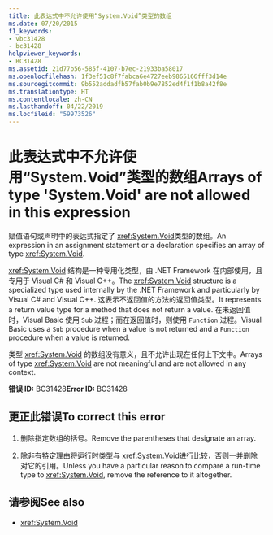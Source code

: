 ```yaml
---
title: 此表达式中不允许使用“System.Void”类型的数组
ms.date: 07/20/2015
f1_keywords:
- vbc31428
- bc31428
helpviewer_keywords:
- BC31428
ms.assetid: 21d77b56-585f-4107-b7ec-21933ba58017
ms.openlocfilehash: 1f3ef51c8f7fabca6e4727eeb9865166fff3d14e
ms.sourcegitcommit: 9b552addadfb57fab0b9e7852ed4f1f1b8a42f8e
ms.translationtype: HT
ms.contentlocale: zh-CN
ms.lasthandoff: 04/22/2019
ms.locfileid: "59973526"
---
```

# <a name="arrays-of-type-systemvoid-are-not-allowed-in-this-expression"></a><span data-ttu-id="f58a5-102">此表达式中不允许使用“System.Void”类型的数组</span><span class="sxs-lookup"><span data-stu-id="f58a5-102">Arrays of type 'System.Void' are not allowed in this expression</span></span>
<span data-ttu-id="f58a5-103">赋值语句或声明中的表达式指定了 <xref:System.Void>类型的数组。</span><span class="sxs-lookup"><span data-stu-id="f58a5-103">An expression in an assignment statement or a declaration specifies an array of type <xref:System.Void>.</span></span>  
  
 <span data-ttu-id="f58a5-104"><xref:System.Void> 结构是一种专用化类型，由 .NET Framework 在内部使用，且专用于 Visual C# 和 Visual C++。</span><span class="sxs-lookup"><span data-stu-id="f58a5-104">The <xref:System.Void> structure is a specialized type used internally by the .NET Framework and particularly by Visual C# and Visual C++.</span></span> <span data-ttu-id="f58a5-105">这表示不返回值的方法的返回值类型。</span><span class="sxs-lookup"><span data-stu-id="f58a5-105">It represents a return value type for a method that does not return a value.</span></span> <span data-ttu-id="f58a5-106">在未返回值时，Visual Basic 使用 `Sub` 过程；而在返回值时，则使用 `Function` 过程。</span><span class="sxs-lookup"><span data-stu-id="f58a5-106">Visual Basic uses a `Sub` procedure when a value is not returned and a `Function` procedure when a value is returned.</span></span>  
  
 <span data-ttu-id="f58a5-107">类型 <xref:System.Void> 的数组没有意义，且不允许出现在任何上下文中。</span><span class="sxs-lookup"><span data-stu-id="f58a5-107">Arrays of type <xref:System.Void> are not meaningful and are not allowed in any context.</span></span>  
  
 <span data-ttu-id="f58a5-108">**错误 ID:** BC31428</span><span class="sxs-lookup"><span data-stu-id="f58a5-108">**Error ID:** BC31428</span></span>  
  
## <a name="to-correct-this-error"></a><span data-ttu-id="f58a5-109">更正此错误</span><span class="sxs-lookup"><span data-stu-id="f58a5-109">To correct this error</span></span>  
  
1. <span data-ttu-id="f58a5-110">删除指定数组的括号。</span><span class="sxs-lookup"><span data-stu-id="f58a5-110">Remove the parentheses that designate an array.</span></span>  
  
2. <span data-ttu-id="f58a5-111">除非有特定理由将运行时类型与 <xref:System.Void>进行比较，否则一并删除对它的引用。</span><span class="sxs-lookup"><span data-stu-id="f58a5-111">Unless you have a particular reason to compare a run-time type to <xref:System.Void>, remove the reference to it altogether.</span></span>  
  
## <a name="see-also"></a><span data-ttu-id="f58a5-112">请参阅</span><span class="sxs-lookup"><span data-stu-id="f58a5-112">See also</span></span>

- <xref:System.Void>
